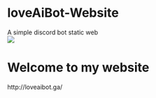 # loveAiBot-Website
A simple discord bot static web <br>
<img src="https://i.imgur.com/h3XCODr.png"></img>

<h1>Welcome to my website</h1>
http://loveaibot.ga/

